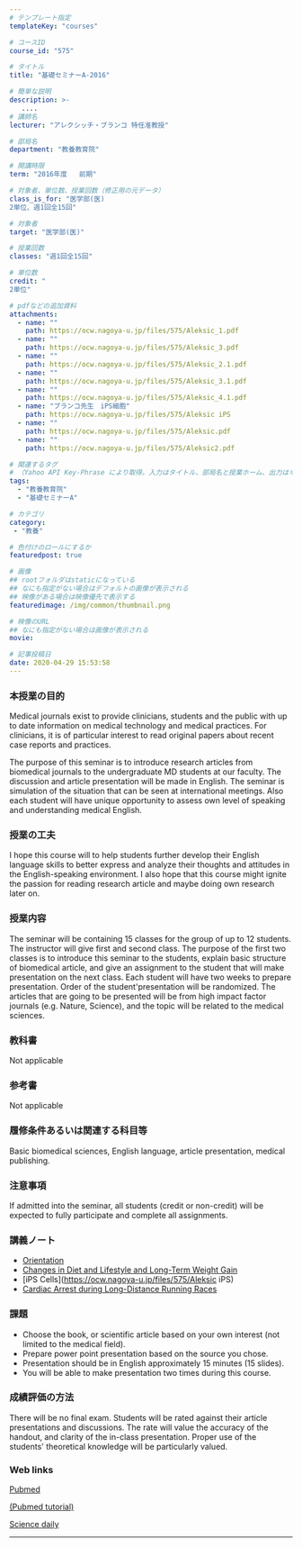 ```yaml
---
# テンプレート指定
templateKey: "courses"

# コースID
course_id: "575"

# タイトル
title: "基礎セミナーA-2016"

# 簡単な説明
description: >-
   ....
# 講師名
lecturer: "アレクシッチ・ブランコ 特任准教授"

# 部局名
department: "教養教育院"

# 開講時限
term: "2016年度	前期"

# 対象者、単位数、授業回数（修正用の元データ）
class_is_for: "医学部(医)
2単位、週1回全15回"

# 対象者
target: "医学部(医)"

# 授業回数
classes: "週1回全15回"

# 単位数
credit: "
2単位"

# pdfなどの追加資料
attachments:
  - name: "" 
    path: https://ocw.nagoya-u.jp/files/575/Aleksic_1.pdf
  - name: "" 
    path: https://ocw.nagoya-u.jp/files/575/Aleksic_3.pdf
  - name: "" 
    path: https://ocw.nagoya-u.jp/files/575/Aleksic_2.1.pdf
  - name: "" 
    path: https://ocw.nagoya-u.jp/files/575/Aleksic_3.1.pdf
  - name: "" 
    path: https://ocw.nagoya-u.jp/files/575/Aleksic_4.1.pdf
  - name: "ブランコ先生　iPS細胞" 
    path: https://ocw.nagoya-u.jp/files/575/Aleksic iPS
  - name: "" 
    path: https://ocw.nagoya-u.jp/files/575/Aleksic.pdf
  - name: "" 
    path: https://ocw.nagoya-u.jp/files/575/Aleksic2.pdf

# 関連するタグ
# （Yahoo API Key-Phrase により取得。入力はタイトル、部局名と授業ホーム、出力はキーフレーズ（tags））
tags:
  - "教養教育院"
  - "基礎セミナーA"

# カテゴリ
category:
 - "教養"

# 色付けのロールにするか
featuredpost: true

# 画像
## rootフォルダはstaticになっている
## なにも指定がない場合はデフォルトの画像が表示される
## 映像がある場合は映像優先で表示する
featuredimage: /img/common/thumbnail.png

# 映像のURL
## なにも指定がない場合は画像が表示される
movie: 

# 記事投稿日
date: 2020-04-29 15:53:58
---
```


### 本授業の目的

Medical journals exist to provide clinicians, students and the public with up to date information on medical technology and medical practices. For clinicians, it is of particular interest to read original papers about recent case reports and practices.

The purpose of this seminar is to introduce research articles from biomedical journals to the undergraduate MD students at our faculty. The discussion and article presentation will be made in English. The seminar is simulation of the situation that can be seen at international meetings. Also each student will have unique opportunity to assess own level of speaking and understanding medical English.


### 授業の工夫

I hope this course will to help students further develop their English language skills to better express and analyze their thoughts and attitudes in the English-speaking environment. I also hope that this course might ignite the passion for reading research article and maybe doing own research later on.









### 授業内容

The seminar will be containing 15 classes for the group of up to 12 students. The instructor will give first and second class. The purpose of the first two classes is to introduce this seminar to the students, explain basic structure of biomedical article, and give an assignment to the student that will make presentation on the next class. Each student will have two weeks to prepare presentation. Order of the student'presentation will be randomized. The articles that are going to be presented will be from high impact factor journals (e.g. Nature, Science), and the topic will be related to the medical sciences.


### 教科書

Not applicable

### 参考書

Not applicable

### 履修条件あるいは関連する科目等

Basic biomedical sciences, English language, article presentation, medical publishing.


### 注意事項

If admitted into the seminar, all students (credit or non-credit) will be expected to fully participate and complete all assignments.






### 講義ノート

* [Orientation](https://ocw.nagoya-u.jp/files/575/Aleksic_1.pdf) 
* [Changes in Diet and Lifestyle and Long-Term Weight Gain](https://ocw.nagoya-u.jp/files/575/Aleksic2.pdf) 
* [iPS Cells](https://ocw.nagoya-u.jp/files/575/Aleksic iPS) 
* [Cardiac Arrest during Long-Distance Running Races](https://ocw.nagoya-u.jp/files/575/Aleksic.pdf) 


### 課題

* Choose the book, or scientific article based on your own interest (not limited to the medical field).
*  Prepare power point presentation based on the source you chose.
*  Presentation should be in English approximately 15 minutes (15 slides).
*  You will be able to make presentation two times during this course.




### 成績評価の方法

There will be no final exam. Students will be rated against their article presentations and discussions. The rate will value the accuracy of the handout, and clarity of the in-class presentation. Proper use of the students' theoretical knowledge will be particularly valued.


### Web links

[Pubmed](http://www.ncbi.nlm.nih.gov/pubmed/)

[(Pubmed tutorial)](http://www.youtube.com/watch?v=V0NYKFSphKY&list=PLBD13A2628C7A9965/)

[Science daily](http://www.sciencedaily.com/news/health_medicine//)


-----
